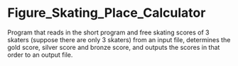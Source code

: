# Figure_Skating_Place_Calculator
Program that reads in the short program and free skating scores of 3 skaters (suppose there are only 3 skaters) from an input file, 
determines the gold score, silver score and bronze score, and outputs the scores in that order to an output file.
